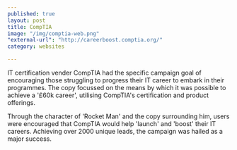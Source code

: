 ```yaml
---
published: true
layout: post
title: CompTIA
image: "/img/comptia-web.png"
"external-url": "http://careerboost.comptia.org/"
category: websites

---
```


IT certification vender CompTIA had the specific campaign goal of encouraging those struggling to progress their IT career to embark in their programmes. The copy focussed on the means by which it was possible to achieve a '£60k career', utilising CompTIA's certification and product offerings. 

Through the character of 'Rocket Man' and the copy surrounding him, users were encouraged that CompTIA would help 'launch' and 'boost' their IT careers. Achieving over 2000 unique leads, the campaign was hailed as a major success.
